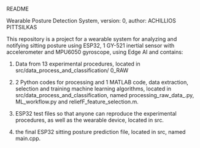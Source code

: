 README

Wearable Posture Detection System, version: 0, author: ACHILLIOS PITTSILKAS

This repository is a project for a wearable system for analyzing and notifying sitting posture using ESP32, 1 GY-521 inertial sensor with accelerometer and MPU6050 gyroscope, using Edge AI and contains:

1) Data from 13 experimental procedures, located in src/data_process_and_classification/ 0_RAW

2) 2 Python codes for processing and 1 MATLAB code, data extraction, selection and training machine learning algorithms,  located in src/data_process_and_classification, named processing_raw_data_.py, ML_workflow.py and reliefF_feature_selection.m.

3) ESP32 test files so that anyone can reproduce the experimental procedures, as well as the wearable device,  located in src.

4) the final ESP32 sitting posture prediction file,  located in src, named main.cpp.